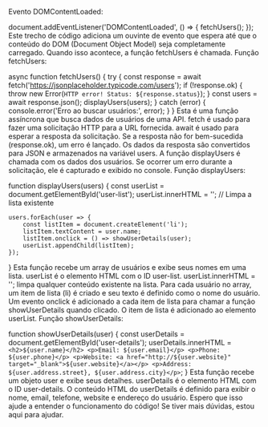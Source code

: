 Evento DOMContentLoaded:

document.addEventListener('DOMContentLoaded', () => {
    fetchUsers();
});
Este trecho de código adiciona um ouvinte de evento que espera até que o conteúdo do DOM (Document Object Model) seja completamente carregado. Quando isso acontece, a função fetchUsers é chamada.
Função fetchUsers:

async function fetchUsers() {
    try {
        const response = await fetch('https://jsonplaceholder.typicode.com/users');
        if (!response.ok) {
            throw new Error(`HTTP error! Status: ${response.status}`);
        }
        const users = await response.json();
        displayUsers(users);
    } catch (error) {
        console.error('Erro ao buscar usuários:', error);
    }
}
Esta é uma função assíncrona que busca dados de usuários de uma API.
fetch é usado para fazer uma solicitação HTTP para a URL fornecida.
await é usado para esperar a resposta da solicitação.
Se a resposta não for bem-sucedida (response.ok), um erro é lançado.
Os dados da resposta são convertidos para JSON e armazenados na variável users.
A função displayUsers é chamada com os dados dos usuários.
Se ocorrer um erro durante a solicitação, ele é capturado e exibido no console.
Função displayUsers:

function displayUsers(users) {
    const userList = document.getElementById('user-list');
    userList.innerHTML = ''; // Limpa a lista existente

    users.forEach(user => {
        const listItem = document.createElement('li');
        listItem.textContent = user.name;
        listItem.onclick = () => showUserDetails(user);
        userList.appendChild(listItem);
    });
}
Esta função recebe um array de usuários e exibe seus nomes em uma lista.
userList é o elemento HTML com o ID user-list.
userList.innerHTML = ''; limpa qualquer conteúdo existente na lista.
Para cada usuário no array, um item de lista (li) é criado e seu texto é definido como o nome do usuário.
Um evento onclick é adicionado a cada item de lista para chamar a função showUserDetails quando clicado.
O item de lista é adicionado ao elemento userList.
Função showUserDetails:

function showUserDetails(user) {
    const userDetails = document.getElementById('user-details');
    userDetails.innerHTML = `
        <h2>${user.name}</h2>
        <p>Email: ${user.email}</p>
        <p>Phone: ${user.phone}</p>
        <p>Website: <a href="http://${user.website}" target="_blank">${user.website}</a></p>
        <p>Address: ${user.address.street}, ${user.address.city}</p>
    `;
}
Esta função recebe um objeto user e exibe seus detalhes.
userDetails é o elemento HTML com o ID user-details.
O conteúdo HTML do userDetails é definido para exibir o nome, email, telefone, website e endereço do usuário.
Espero que isso ajude a entender o funcionamento do código! Se tiver mais dúvidas, estou aqui para ajudar.
